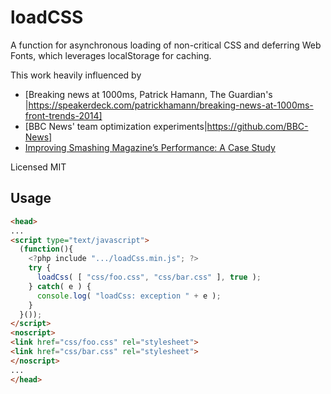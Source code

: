 # loadCSS

A function for asynchronous loading of non-critical CSS and deferring Web Fonts,
which leverages localStorage for caching.

This work heavily influenced by
* [Breaking news at 1000ms, Patrick Hamann, The Guardian's |https://speakerdeck.com/patrickhamann/breaking-news-at-1000ms-front-trends-2014]
* [BBC News' team optimization experiments|https://github.com/BBC-News]
* [Improving Smashing Magazine’s Performance: A Case Study](http://www.smashingmagazine.com/2014/09/08/improving-smashing-magazine-performance-case-study/)

Licensed MIT

## Usage

``` html
<head>
...
<script type="text/javascript">
  (function(){
    <?php include ".../loadCss.min.js"; ?>
    try {
      loadCss( [ "css/foo.css", "css/bar.css" ], true );
    } catch( e ) {
      console.log( "loadCss: exception " + e );
    }
  }());
</script>
<noscript>
<link href="css/foo.css" rel="stylesheet">
<link href="css/bar.css" rel="stylesheet">
</noscript>
...
</head>
```
